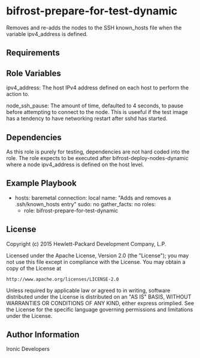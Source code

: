 bifrost-prepare-for-test-dynamic
================================

Removes and re-adds the nodes to the SSH known_hosts file when the
variable ipv4_address is defined.

Requirements
------------

Role Variables
--------------

ipv4_address: The host IPv4 address defined on each host to perform
              the action to.

node_ssh_pause: The amount of time, defaulted to 4 seconds, to pause
                before attempting to connect to the node.  This is
                useeful if the test image has a tendency to have
                networking restart after sshd has started.

Dependencies
------------

As this role is purely for testing, dependencies are not hard
coded into the role.  The role expects to be executed after 
bifrost-deploy-nodes-dynamic where a node ipv4_address is defined
on the host level.

Example Playbook
----------------

- hosts: baremetal
  connection: local
  name: "Adds and removes a .ssh/known_hosts entry"
  sudo: no
  gather_facts: no
  roles:
    - role: bifrost-prepare-for-test-dynamic

License
-------

Copyright (c) 2015 Hewlett-Packard Development Company, L.P.

Licensed under the Apache License, Version 2.0 (the "License");
you may not use this file except in compliance with the License.
You may obtain a copy of the License at

    http://www.apache.org/licenses/LICENSE-2.0

Unless required by applicable law or agreed to in writing, software
distributed under the License is distributed on an "AS IS" BASIS,
WITHOUT WARRANTIES OR CONDITIONS OF ANY KIND, either express orimplied.
See the License for the specific language governing permissions and
limitations under the License.

Author Information
------------------

Ironic Developers
